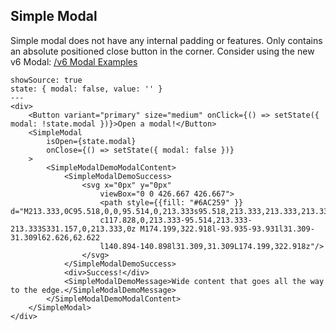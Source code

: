 ## Simple Modal

Simple modal does not have any internal padding or features. Only contains an absolute positioned close button in the corner.
Consider using the new v6 Modal: [/v6 Modal Examples](/modal/v6)

```react
showSource: true
state: { modal: false, value: '' }
---
<div>
	<Button variant="primary" size="medium" onClick={() => setState({ modal: !state.modal })}>Open a modal!</Button>
	<SimpleModal
		isOpen={state.modal}
		onClose={() => setState({ modal: false })}
	>
		<SimpleModalDemoModalContent>
			<SimpleModalDemoSuccess>
				<svg x="0px" y="0px"
					viewBox="0 0 426.667 426.667">
					<path style={{fill: "#6AC259" }} d="M213.333,0C95.518,0,0,95.514,0,213.333s95.518,213.333,213.333,213.333
					c117.828,0,213.333-95.514,213.333-213.333S331.157,0,213.333,0z M174.199,322.918l-93.935-93.931l31.309-31.309l62.626,62.622
					l140.894-140.898l31.309,31.309L174.199,322.918z"/>
				</svg>
			</SimpleModalDemoSuccess>
			<div>Success!</div>
			<SimpleModalDemoMessage>Wide content that goes all the way to the edge.</SimpleModalDemoMessage>
		</SimpleModalDemoModalContent>
	</SimpleModal>
</div>
```
